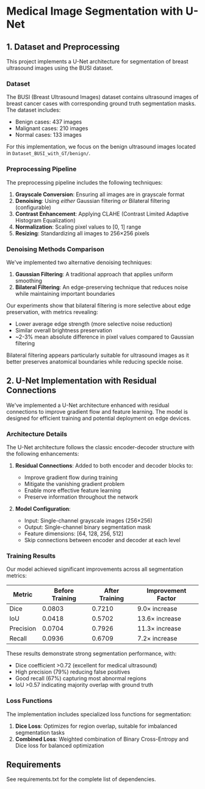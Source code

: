 # Medical Image Segmentation with U-Net

## 1. Dataset and Preprocessing

This project implements a U-Net architecture for segmentation of breast ultrasound images using the BUSI dataset.

### Dataset

The BUSI (Breast Ultrasound Images) dataset contains ultrasound images of breast cancer cases with corresponding ground truth segmentation masks. The dataset includes:
- Benign cases: 437 images
- Malignant cases: 210 images
- Normal cases: 133 images

For this implementation, we focus on the benign ultrasound images located in `Dataset_BUSI_with_GT/benign/`.

### Preprocessing Pipeline

The preprocessing pipeline includes the following techniques:
1. **Grayscale Conversion**: Ensuring all images are in grayscale format
2. **Denoising**: Using *either* Gaussian filtering *or* Bilateral filtering (configurable)
3. **Contrast Enhancement**: Applying CLAHE (Contrast Limited Adaptive Histogram Equalization)
4. **Normalization**: Scaling pixel values to [0, 1] range
5. **Resizing**: Standardizing all images to 256×256 pixels

### Denoising Methods Comparison

We've implemented two alternative denoising techniques:

1. **Gaussian Filtering**: A traditional approach that applies uniform smoothing
2. **Bilateral Filtering**: An edge-preserving technique that reduces noise while maintaining important boundaries

Our experiments show that bilateral filtering is more selective about edge preservation, with metrics revealing:
- Lower average edge strength (more selective noise reduction)
- Similar overall brightness preservation
- ~2-3% mean absolute difference in pixel values compared to Gaussian filtering

Bilateral filtering appears particularly suitable for ultrasound images as it better preserves anatomical boundaries while reducing speckle noise.

## 2. U-Net Implementation with Residual Connections

We've implemented a U-Net architecture enhanced with residual connections to improve gradient flow and feature learning. The model is designed for efficient training and potential deployment on edge devices.

### Architecture Details

The U-Net architecture follows the classic encoder-decoder structure with the following enhancements:

1. **Residual Connections**: Added to both encoder and decoder blocks to:
   - Improve gradient flow during training
   - Mitigate the vanishing gradient problem
   - Enable more effective feature learning
   - Preserve information throughout the network

2. **Model Configuration**:
   - Input: Single-channel grayscale images (256×256)
   - Output: Single-channel binary segmentation mask
   - Feature dimensions: [64, 128, 256, 512]
   - Skip connections between encoder and decoder at each level

### Training Results

Our model achieved significant improvements across all segmentation metrics:

| Metric    | Before Training | After Training | Improvement Factor |
|-----------|----------------|----------------|-------------------|
| Dice      | 0.0803         | 0.7210         | 9.0× increase     |
| IoU       | 0.0418         | 0.5702         | 13.6× increase    |
| Precision | 0.0704         | 0.7926         | 11.3× increase    |
| Recall    | 0.0936         | 0.6709         | 7.2× increase     |

These results demonstrate strong segmentation performance, with:
- Dice coefficient >0.72 (excellent for medical ultrasound)
- High precision (79%) reducing false positives
- Good recall (67%) capturing most abnormal regions
- IoU >0.57 indicating majority overlap with ground truth

### Loss Functions

The implementation includes specialized loss functions for segmentation:

1. **Dice Loss**: Optimizes for region overlap, suitable for imbalanced segmentation tasks
2. **Combined Loss**: Weighted combination of Binary Cross-Entropy and Dice loss for balanced optimization

## Requirements

See requirements.txt for the complete list of dependencies.

